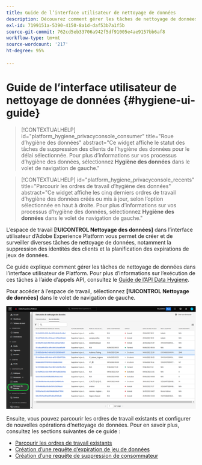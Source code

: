 ```yaml
---
title: Guide de l’interface utilisateur de nettoyage de données
description: Découvrez comment gérer les tâches de nettoyage de données dans l’interface utilisateur d’Adobe Experience Platform.
exl-id: 7199151a-5390-4150-8a1d-daf53b7a1f5b
source-git-commit: 762cd5eb33706a942f5df91005e4ae9157bb6af8
workflow-type: tm+mt
source-wordcount: '217'
ht-degree: 95%

---
```


# Guide de l’interface utilisateur de nettoyage de données {#hygiene-ui-guide}

>[!CONTEXTUALHELP]
>id="platform_hygiene_privacyconsole_consumer"
>title="Roue d’hygiène des données"
>abstract="Ce widget affiche le statut des tâches de suppression des clients de l’hygiène des données pour le délai sélectionnée. Pour plus d’informations sur vos processus d’hygiène des données, sélectionnez **Hygiène des données** dans le volet de navigation de gauche."

>[!CONTEXTUALHELP]
>id="platform_hygiene_privacyconsole_recents"
>title="Parcourir les ordres de travail d’hygiène des données"
>abstract="Ce widget affiche les cinq derniers ordres de travail d’hygiène des données créés ou mis à jour, selon l’option sélectionnée en haut à droite. Pour plus d’informations sur vos processus d’hygiène des données, sélectionnez **Hygiène des données** dans le volet de navigation de gauche."

L’espace de travail **[!UICONTROL Nettoyage des données]** dans l’interface utilisateur d’Adobe Experience Platform vous permet de créer et de surveiller diverses tâches de nettoyage de données, notamment la suppression des identités des clients et la planification des expirations de jeux de données.

Ce guide explique comment gérer les tâches de nettoyage de données dans l’interface utilisateur de Platform. Pour plus d’informations sur l’exécution de ces tâches à l’aide d’appels API, consultez le [Guide de l’API Data Hygiene](../api/overview.md).

Pour accéder à l’espace de travail, sélectionnez **[!UICONTROL Nettoyage de données]** dans le volet de navigation de gauche.

![Image illustrant l’espace de travail [!UICONTROL Nettoyage de données] dans l’interface utilisateur de Platform](../images/ui/overview/home.png)

Ensuite, vous pouvez parcourir les ordres de travail existants et configurer de nouvelles opérations d’nettoyage de données. Pour en savoir plus, consultez les sections suivantes de ce guide :

* [Parcourir les ordres de travail existants](./browse.md)
* [Création d’une requête d’expiration de jeu de données](./dataset-expiration.md)
* [Création d’une requête de suppression de consommateur](./delete-consumer.md)
